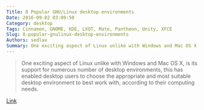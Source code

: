 ```yaml
---
Title: 8 Popular GNU/Linux desktop environments
Date: 2016-09-02 03:09:50
Category: desktop
Tags: Cinnamon, GNOME, KDE, LXQT, Mate, Pantheon, Unity, XFCE
Slug: 8-popular-gnulinux-desktop-environments
Authors: sedlav
Summary: One exciting aspect of Linux unlike with Windows and Mac OS X, is its support for numerous number of desktop environments, this has enabled desktop
---
```


> One exciting aspect of Linux unlike with Windows and Mac OS X, is its support for numerous number of desktop environments, this has enabled desktop users to choose the appropriate and most suitable desktop environment to best work with, according to their computing needs.

[Link](http://www.tecmint.com/best-linux-desktop-environments/)
